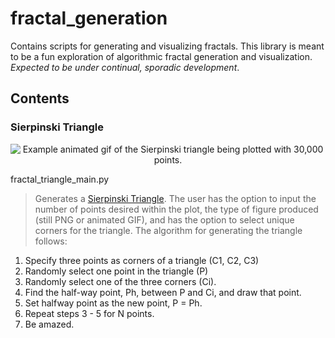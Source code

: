 # fractal_generation
Contains scripts for generating and visualizing fractals. This library is meant to be a fun exploration of algorithmic fractal generation and visualization.
_Expected to be under continual, sporadic development_.

## Contents
### Sierpinski Triangle

<p align="center">
    <img src="https://github.com/TrevorJA/fractal_generation/blob/master/sierpinski_triangle/Sierpinski_triangle_30000_points.gif" alt = "Example animated gif of the Sierpinski triangle being plotted with 30,000 points." />
</p>

fractal_triangle_main.py
> Generates a [Sierpinski Triangle](https://en.wikipedia.org/wiki/Sierpi%C5%84ski_triangle). The user has the option to input the number of points desired within the plot, the type of figure produced (still PNG or animated GIF), and has the option to select unique corners for the triangle. The algorithm for generating the triangle follows:

1. Specify three points as corners of a triangle (C1, C2, C3)
2. Randomly select one point in the triangle (P)
3. Randomly select one of the three corners (Ci).
4. Find the half-way point, Ph, between P and Ci, and draw that point.
5.  Set halfway point as the new point, P = Ph.
6. Repeat steps 3 - 5 for N points.
7. Be amazed.

